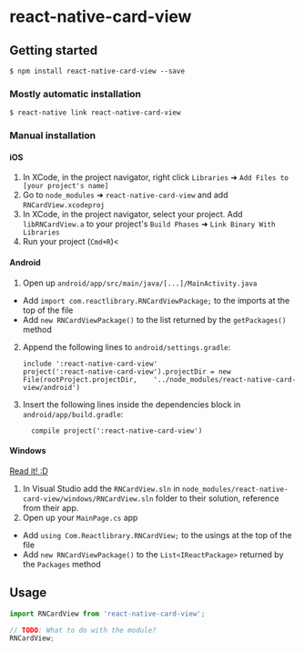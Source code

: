 
# react-native-card-view

## Getting started

`$ npm install react-native-card-view --save`

### Mostly automatic installation

`$ react-native link react-native-card-view`

### Manual installation


#### iOS

1. In XCode, in the project navigator, right click `Libraries` ➜ `Add Files to [your project's name]`
2. Go to `node_modules` ➜ `react-native-card-view` and add `RNCardView.xcodeproj`
3. In XCode, in the project navigator, select your project. Add `libRNCardView.a` to your project's `Build Phases` ➜ `Link Binary With Libraries`
4. Run your project (`Cmd+R`)<

#### Android

1. Open up `android/app/src/main/java/[...]/MainActivity.java`
  - Add `import com.reactlibrary.RNCardViewPackage;` to the imports at the top of the file
  - Add `new RNCardViewPackage()` to the list returned by the `getPackages()` method
2. Append the following lines to `android/settings.gradle`:
  	```
  	include ':react-native-card-view'
  	project(':react-native-card-view').projectDir = new File(rootProject.projectDir, 	'../node_modules/react-native-card-view/android')
  	```
3. Insert the following lines inside the dependencies block in `android/app/build.gradle`:
  	```
      compile project(':react-native-card-view')
  	```

#### Windows
[Read it! :D](https://github.com/ReactWindows/react-native)

1. In Visual Studio add the `RNCardView.sln` in `node_modules/react-native-card-view/windows/RNCardView.sln` folder to their solution, reference from their app.
2. Open up your `MainPage.cs` app
  - Add `using Com.Reactlibrary.RNCardView;` to the usings at the top of the file
  - Add `new RNCardViewPackage()` to the `List<IReactPackage>` returned by the `Packages` method


## Usage
```javascript
import RNCardView from 'react-native-card-view';

// TODO: What to do with the module?
RNCardView;
```
  